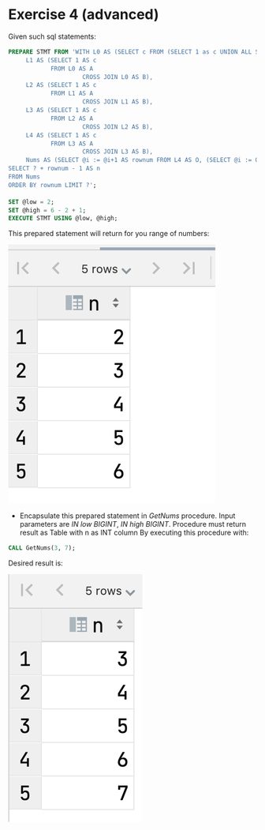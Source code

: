 # Exercise 4 (advanced)

Given such sql statements:

```sql
PREPARE STMT FROM 'WITH L0 AS (SELECT c FROM (SELECT 1 as c UNION ALL SELECT 1) AS D),
     L1 AS (SELECT 1 AS c
            FROM L0 AS A
                     CROSS JOIN L0 AS B),
     L2 AS (SELECT 1 AS c
            FROM L1 AS A
                     CROSS JOIN L1 AS B),
     L3 AS (SELECT 1 AS c
            FROM L2 AS A
                     CROSS JOIN L2 AS B),
     L4 AS (SELECT 1 AS c
            FROM L3 AS A
                     CROSS JOIN L3 AS B),
     Nums AS (SELECT @i := @i+1 AS rownum FROM L4 AS O, (SELECT @i := 0) AS f)
SELECT ? + rownum - 1 AS n
FROM Nums
ORDER BY rownum LIMIT ?';

SET @low = 2;
SET @high = 6 - 2 + 1;
EXECUTE STMT USING @low, @high;
```

This prepared statement will return for you range of numbers:

![Result of numbers](./images/result_number.png)

* Encapsulate this prepared statement in *GetNums* procedure. Input parameters are *IN low BIGINT*, *IN high BIGINT*. Procedure must return result as Table with n as INT column
By executing this procedure with:

```sql
CALL GetNums(3, 7);
```

Desired result is:

![Solution](./images/solution_numbers.png)
